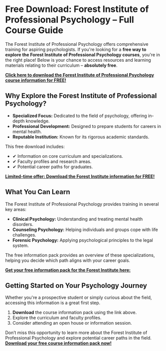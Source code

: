 # Free Download: Forest Institute of Professional Psychology – Full Course Guide

The Forest Institute of Professional Psychology offers comprehensive training for aspiring psychologists. If you're looking for a **free way to explore the Forest Institute of Professional Psychology courses**, you're in the right place! Below is your chance to access resources and learning materials relating to their curriculum – **absolutely free**.

[**Click here to download the Forest Institute of Professional Psychology course information for FREE!**](https://udemywork.com/forest-institute-of-professional-psychology)

## Why Explore the Forest Institute of Professional Psychology?

*   **Specialized Focus:** Dedicated to the field of psychology, offering in-depth knowledge.
*   **Professional Development:** Designed to prepare students for careers in mental health.
*   **Reputable Institution:** Known for its rigorous academic standards.

This free download includes:

*   ✔ Information on core curriculum and specializations.
*   ✔ Faculty profiles and research areas.
*   ✔ Potential career paths for graduates.

[**Limited-time offer: Download the Forest Institute information for FREE!**](https://udemywork.com/forest-institute-of-professional-psychology)

## What You Can Learn

The Forest Institute of Professional Psychology provides training in several key areas:

*   **Clinical Psychology:** Understanding and treating mental health disorders.
*   **Counseling Psychology:** Helping individuals and groups cope with life challenges.
*   **Forensic Psychology:** Applying psychological principles to the legal system.

The free information pack provides an overview of these specializations, helping you decide which path aligns with your career goals.

[**Get your free information pack for the Forest Institute here:**](https://udemywork.com/forest-institute-of-professional-psychology)

## Getting Started on Your Psychology Journey

Whether you're a prospective student or simply curious about the field, accessing this information is a great first step.

1.  **Download** the course information pack using the link above.
2.  Explore the curriculum and faculty profiles.
3.  Consider attending an open house or information session.

Don’t miss this opportunity to learn more about the Forest Institute of Professional Psychology and explore potential career paths in the field. **[Download your free course information pack now!](https://udemywork.com/forest-institute-of-professional-psychology)**
